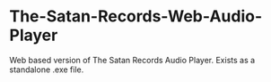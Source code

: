 # The-Satan-Records-Web-Audio-Player
Web based version of The Satan Records Audio Player. Exists as a standalone .exe file.
